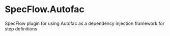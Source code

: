 # SpecFlow.Autofac
SpecFlow plugin for using Autofac as a dependency injection framework for step definitions
